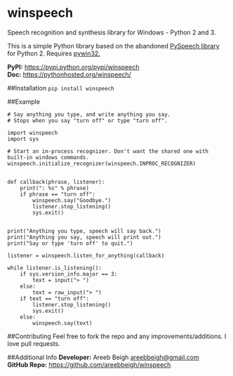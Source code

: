# winspeech
Speech recognition and synthesis library for Windows - Python 2 and 3.

This is a simple Python library based on the abandoned <a href="https://github.com/michaelgundlach/pyspeech">PySpeech library</a> for Python 2. Requires <a href="https://sourceforge.net/projects/pywin32/files/pywin32/">pywin32.</a>

**PyPI:** https://pypi.python.org/pypi/winspeech<br>
**Doc:** https://pythonhosted.org/winspeech/

##Installation
`pip install winspeech`

##Example

```
# Say anything you type, and write anything you say.
# Stops when you say "turn off" or type "turn off".

import winspeech
import sys

# Start an in-process recognizer. Don't want the shared one with built-in windows commands.
winspeech.initialize_recognizer(winspeech.INPROC_RECOGNIZER)


def callback(phrase, listener):
    print(": %s" % phrase)
    if phrase == "turn off":
        winspeech.say("Goodbye.")
        listener.stop_listening()
        sys.exit()


print("Anything you type, speech will say back.")
print("Anything you say, speech will print out.")
print("Say or type 'turn off' to quit.")

listener = winspeech.listen_for_anything(callback)

while listener.is_listening():
    if sys.version_info.major == 3:
        text = input("> ")
    else:
        text = raw_input("> ")
    if text == "turn off":
        listener.stop_listening()
        sys.exit()
    else:
        winspeech.say(text)

```

##Contributing
Feel free to fork the repo and any improvements/additions. I love pull requests.

##Additional Info
**Developer:** Areeb Beigh <areebbeigh@gmail.com><br>
**GitHub Repo:** https://github.com/areebbeigh/winspeech
